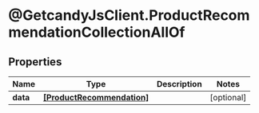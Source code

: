 # @GetcandyJsClient.ProductRecommendationCollectionAllOf

## Properties

Name | Type | Description | Notes
------------ | ------------- | ------------- | -------------
**data** | [**[ProductRecommendation]**](ProductRecommendation.md) |  | [optional] 



